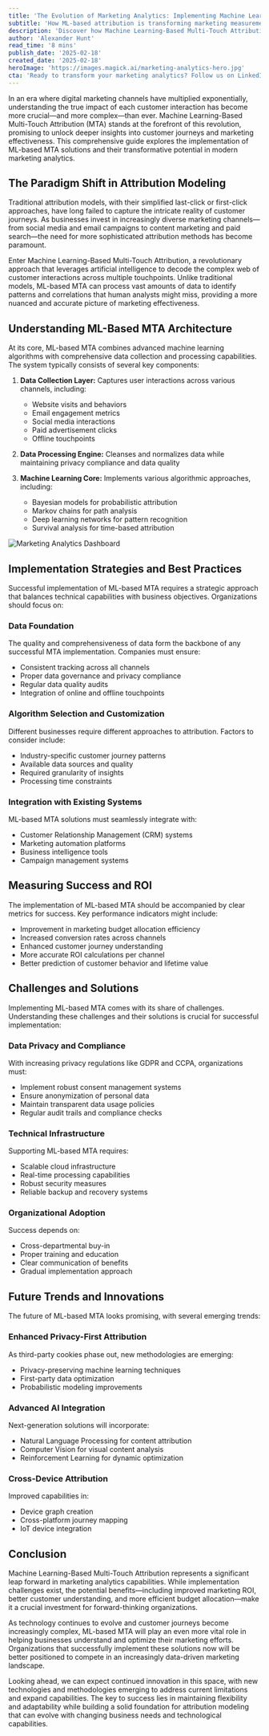 ```yaml
---
title: 'The Evolution of Marketing Analytics: Implementing Machine Learning-Based Multi-Touch Attribution'
subtitle: 'How ML-based attribution is transforming marketing measurement and optimization'
description: 'Discover how Machine Learning-Based Multi-Touch Attribution is revolutionizing marketing analytics, providing deeper insights into customer journeys and optimizing marketing effectiveness. This guide covers implementation strategies, challenges, and future trends in ML-based attribution modeling for data-driven decision making.'
author: 'Alexander Hunt'
read_time: '8 mins'
publish_date: '2025-02-18'
created_date: '2025-02-18'
heroImage: 'https://images.magick.ai/marketing-analytics-hero.jpg'
cta: 'Ready to transform your marketing analytics? Follow us on LinkedIn for the latest insights on ML-based attribution and marketing technology innovations that can drive your business forward!'
---
```


In an era where digital marketing channels have multiplied exponentially, understanding the true impact of each customer interaction has become more crucial—and more complex—than ever. Machine Learning-Based Multi-Touch Attribution (MTA) stands at the forefront of this revolution, promising to unlock deeper insights into customer journeys and marketing effectiveness. This comprehensive guide explores the implementation of ML-based MTA solutions and their transformative potential in modern marketing analytics.

## The Paradigm Shift in Attribution Modeling

Traditional attribution models, with their simplified last-click or first-click approaches, have long failed to capture the intricate reality of customer journeys. As businesses invest in increasingly diverse marketing channels—from social media and email campaigns to content marketing and paid search—the need for more sophisticated attribution methods has become paramount.

Enter Machine Learning-Based Multi-Touch Attribution, a revolutionary approach that leverages artificial intelligence to decode the complex web of customer interactions across multiple touchpoints. Unlike traditional models, ML-based MTA can process vast amounts of data to identify patterns and correlations that human analysts might miss, providing a more nuanced and accurate picture of marketing effectiveness.

## Understanding ML-Based MTA Architecture

At its core, ML-based MTA combines advanced machine learning algorithms with comprehensive data collection and processing capabilities. The system typically consists of several key components:

1. **Data Collection Layer:** Captures user interactions across various channels, including:
   - Website visits and behaviors
   - Email engagement metrics
   - Social media interactions
   - Paid advertisement clicks
   - Offline touchpoints

2. **Data Processing Engine:** Cleanses and normalizes data while maintaining privacy compliance and data quality

3. **Machine Learning Core:** Implements various algorithmic approaches, including:
   - Bayesian models for probabilistic attribution
   - Markov chains for path analysis
   - Deep learning networks for pattern recognition
   - Survival analysis for time-based attribution

![Marketing Analytics Dashboard](https://generated.image.url)

## Implementation Strategies and Best Practices

Successful implementation of ML-based MTA requires a strategic approach that balances technical capabilities with business objectives. Organizations should focus on:

### Data Foundation
The quality and comprehensiveness of data form the backbone of any successful MTA implementation. Companies must ensure:
- Consistent tracking across all channels
- Proper data governance and privacy compliance
- Regular data quality audits
- Integration of online and offline touchpoints

### Algorithm Selection and Customization
Different businesses require different approaches to attribution. Factors to consider include:
- Industry-specific customer journey patterns
- Available data sources and quality
- Required granularity of insights
- Processing time constraints

### Integration with Existing Systems
ML-based MTA solutions must seamlessly integrate with:
- Customer Relationship Management (CRM) systems
- Marketing automation platforms
- Business intelligence tools
- Campaign management systems

## Measuring Success and ROI

The implementation of ML-based MTA should be accompanied by clear metrics for success. Key performance indicators might include:

- Improvement in marketing budget allocation efficiency
- Increased conversion rates across channels
- Enhanced customer journey understanding
- More accurate ROI calculations per channel
- Better prediction of customer behavior and lifetime value

## Challenges and Solutions

Implementing ML-based MTA comes with its share of challenges. Understanding these challenges and their solutions is crucial for successful implementation:

### Data Privacy and Compliance
With increasing privacy regulations like GDPR and CCPA, organizations must:
- Implement robust consent management systems
- Ensure anonymization of personal data
- Maintain transparent data usage policies
- Regular audit trails and compliance checks

### Technical Infrastructure
Supporting ML-based MTA requires:
- Scalable cloud infrastructure
- Real-time processing capabilities
- Robust security measures
- Reliable backup and recovery systems

### Organizational Adoption
Success depends on:
- Cross-departmental buy-in
- Proper training and education
- Clear communication of benefits
- Gradual implementation approach

## Future Trends and Innovations

The future of ML-based MTA looks promising, with several emerging trends:

### Enhanced Privacy-First Attribution
As third-party cookies phase out, new methodologies are emerging:
- Privacy-preserving machine learning techniques
- First-party data optimization
- Probabilistic modeling improvements

### Advanced AI Integration
Next-generation solutions will incorporate:
- Natural Language Processing for content attribution
- Computer Vision for visual content analysis
- Reinforcement Learning for dynamic optimization

### Cross-Device Attribution
Improved capabilities in:
- Device graph creation
- Cross-platform journey mapping
- IoT device integration

## Conclusion

Machine Learning-Based Multi-Touch Attribution represents a significant leap forward in marketing analytics capabilities. While implementation challenges exist, the potential benefits—including improved marketing ROI, better customer understanding, and more efficient budget allocation—make it a crucial investment for forward-thinking organizations.

As technology continues to evolve and customer journeys become increasingly complex, ML-based MTA will play an even more vital role in helping businesses understand and optimize their marketing efforts. Organizations that successfully implement these solutions now will be better positioned to compete in an increasingly data-driven marketing landscape.

Looking ahead, we can expect continued innovation in this space, with new technologies and methodologies emerging to address current limitations and expand capabilities. The key to success lies in maintaining flexibility and adaptability while building a solid foundation for attribution modeling that can evolve with changing business needs and technological capabilities.